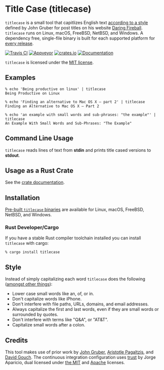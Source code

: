 # Title Case (titlecase)

`titlecase` is a small tool that capitlizes English text [according to a
style][style] defined by John Gruber for post titles on his website [Daring
Fireball].  `titlecase` runs on Linux, macOS, FreeBSD, NetBSD, and Windows. A
dependency free, single-file binary is built for each supported platform for
[every release][releases].

[![Travis CI](https://travis-ci.org/wezm/titlecase.svg?branch=master)](https://travis-ci.org/wezm/titlecase)
[![Appveyor](https://ci.appveyor.com/api/projects/status/github/wezm/titlecase?svg=true)](https://ci.appveyor.com/project/wezm/titlecase)
[![crates.io](https://img.shields.io/crates/v/titlecase.svg)](https://crates.io/crates/titlecase)
[![Documentation](https://docs.rs/titlecase/badge.svg)][crate-docs]

`titlecase` is licensed under the [MIT license][MIT].

## Examples

```
% echo 'Being productive on linux' | titlecase
Being Productive on Linux

% echo 'Finding an alternative to Mac OS X — part 2' | titlecase
Finding an Alternative to Mac OS X — Part 2

% echo 'an example with small words and sub-phrases: "the example"' | titlecase
An Example With Small Words and Sub-Phrases: "The Example"

```

## Command Line Usage

`titlecase` reads lines of text from **stdin** and prints title cased versions
to **stdout**.

## Usage as a Rust Crate

See the [crate documentation][crate-docs].

## Installation

[Pre-built `titlecase` binaries][releases] are available for Linux, macOS,
FreeBSD, NetBSD, and Windows.

### Rust Developer/Cargo

If you have a stable Rust compiler toolchain installed you can install
`titlecase` with cargo:

```
% cargo install titlecase
```

## Style

Instead of simply capitalizing each word `titlecase` does the following
([amongst other things][style]):

* Lower case small words like an, of, or in.
* Don't capitalize words like iPhone.
* Don't interfere with file paths, URLs, domains, and email addresses.
* Always capitalize the first and last words, even if they are small words
  or surrounded by quotes.
* Don't interfere with terms like "Q&A", or "AT&T".
* Capitalize small words after a colon.

## Credits

This tool makes use of prior work by [John Gruber][style], [Aristotle
Pagaltzis], and [David Gouch]. The continuous integration configuration uses
[trust] by Jorge Aparicio, dual licensed under [the MIT][trust-mit] and
[Apache][trust-apache] licenses.

[Daring Fireball]: https://daringfireball.net/
[style]: https://daringfireball.net/2008/05/title_case
[Aristotle Pagaltzis]: http://plasmasturm.org/code/titlecase/
[David Gouch]: http://individed.com/code/to-title-case/
[releases]: https://github.com/wezm/titlecase/releases
[MIT]: https://github.com/wezm/titlecase/blob/master/LICENSE
[trust]: https://github.com/japaric/trust
[trust-mit]: https://github.com/japaric/trust/blob/master/LICENSE-MIT
[trust-apache]: https://github.com/japaric/trust/blob/master/LICENSE-APACHE
[crate-docs]: https://docs.rs/crate/titlecase
